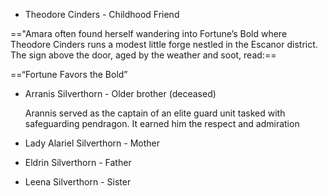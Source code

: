 - Theodore Cinders - Childhood Friend
  
  
=="Amara often found herself wandering into Fortune’s Bold where Theodore Cinders runs a modest little forge nestled in the Escanor district. The sign above the door, aged by the weather and soot, read:== 

==“Fortune Favors the Bold”



- Arranis Silverthorn - Older brother (deceased)
  
  Arannis served as the captain of an elite guard unit tasked with safeguarding pendragon. It earned him the respect and admiration
  
  
  
- Lady Alariel Silverthorn - Mother
- Eldrin Silverthorn - Father
- Leena Silverthorn - Sister